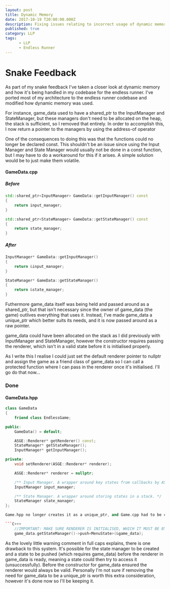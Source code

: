 ```yaml
---
layout: post
title: Dynamic Memory
date: 2017-10-19 T20:00:00.000Z
description: Fixing issues relating to incorrect usage of dynamic memory
published: true
category: LLP
tags:
      - LLP
      - Endless Runner
---
```


# Snake Feedback

As part of my snake feedback I've taken a closer look at dynamic memory and how it's being handled in my codebase for the endless runner. I've ported most of my architecture to the endless runner codebase and modified how dynamic memory was used.

For instance, game_data used to have a shared_ptr to the InputManager and StateManager, but these managers don't need to be allocated on the heap, the stack is sufficient, so I removed that entirely. In order to accomplish this, I now return a pointer to the managers by using the address-of operator

One of the consequences to doing this was that the functions could no longer be declared const. This shouldn't be an issue since using the Input Manager and State Manager would usually not be done in a const function, but I may have to do a workaround for this if it arises. A simple solution would be to just make them volatile.

#### GameData.cpp
##### Before

```C++
std::shared_ptr<InputManager> GameData::getInputManager() const
{
	return input_manager;
}

std::shared_ptr<StateManager> GameData::getStateManager() const
{
	return state_manager;
}
```

##### After

```C++
InputManager* GameData::getInputManager()
{
	return &input_manager;
}

StateManager* GameData::getStateManager()
{
	return &state_manager;
}
```

Futhermore game_data itself was being held and passed around as a shared_ptr, but that isn't necessary since the owner of game_data (the game) outlives everything that uses it. Instead, I've made game_data a unique_ptr which better suits its needs, and it is now passed around as a raw pointer.

game_data could have been allocated on the stack as I did previously with InputManager and StateManager, however the constructor requires passing the renderer, which isn't in a valid state before it is initialised properly.

As I write this I realise I could just set the default renderer pointer to nullptr and assign the game as a friend class of game_data so I can call a protected function where I can pass in the renderer once it's initialised. I'll go do that now...

### Done

#### GameData.hpp

```C++
class GameData
{
	friend class EndlessGame;

public:
	GameData() = default;

	ASGE::Renderer* getRenderer() const;
	StateManager* getStateManager();
	InputManager* getInputManager();

private:
	void setRenderer(ASGE::Renderer* renderer);

	ASGE::Renderer* renderer = nullptr;

	/** Input Manager. A wrapper around key states from callbacks by ASGE::Input. */
	InputManager input_manager;

	/** State Manager. A wrapper around storing states in a stack. */
	StateManager state_manager;
};

Game.hpp no longer creates it as a unique_ptr, and Game.cpp had to be changed so that accessing it used the object access operator rather than pointer access operator (-> to .). Game.cpp now sets the renderer once it's initialised successfully, and game_data is passed to the states like so:

```C+++
	//IMPORTANT: MAKE SURE RENDERER IS INITIALISED, WHICH IT MUST BE BY NOW, BEFORE DOING THIS
	game_data.getStateManager()->push<MenuState>(&game_data);
```
	
As the lovely little warning comment in full caps explains, there is one drawback to this system. It's possible for the state manager to be created and a state to be pushed (which requires game_data) before the renderer in game_data is ready, meaning a state could then try to access it (unsuccessfully). Before the constructor for game_data ensured the renderer would always be valid. Personally I'm not sure if removing the need for game_data to be a unique_ptr is worth this extra consideration, however it's done now so I'll be keeping it.
